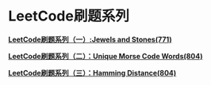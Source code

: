 # LeetCode刷题系列

**[LeetCode刷题系列（一）:Jewels and Stones(771)][1]**

**[LeetCode刷题系列（二）：Unique Morse Code Words(804)][2]**

**[LeetCode刷题系列（三）：Hamming Distance(804)][3]**

[1]: /JewelsAndStones.md "Jewels and Stones"
[2]: /UniqueMorseCodeWords.md "Unique Morse Code Words"
[3]: /HammingDistance.md "Hamming Distance"